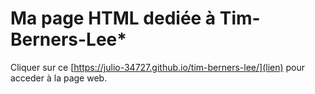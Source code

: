 # Ma page HTML dediée à Tim-Berners-Lee*

Cliquer sur ce [https://julio-34727.github.io/tim-berners-lee/](lien) pour acceder à la page web.